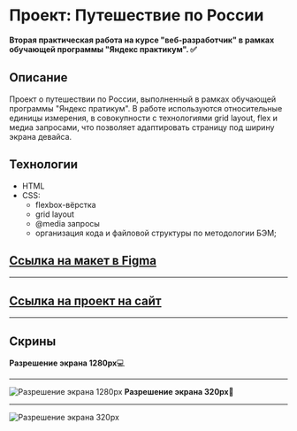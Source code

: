 # Проект: Путешествие по России

**Вторая практическая работа на курсе "веб-разработчик" в рамках обучающей программы "Яндекс практикум". ✅**

## Описание

Проект о путешествии по России, выполненный в рамках обучающей программы "Яндекс пратикум".
В работе используются относительные единицы измерения, в совокупности с технологиями grid layout, flex и медиа запросами,
что позволяет адаптировать страницу под ширину экрана девайса.



## Технологии
- HTML
- CSS:
   - flexbox-вёрстка
   - grid layout
   - @media запросы
   - организация кода и файловой структуры по методологии БЭМ;


## [Ссылка на макет в Figma](https://www.figma.com/file/5S2WSbEFL6awjVWJ0NWL8Q/Sprint-3_-Russia-_-desktop-mobile?node-id=28503%3A0)
___________________________________________________________________________________________________________________________________
## [Ссылка на проект на сайт](https://trqktop.github.io/russian-travel/)
____________________________________________________________________________________________________________________________________

## Скрины

**Разрешение экрана 1280px**:computer:
________________________________________________________________________________________________________________________________________
![Разрешение экрана 1280px](https://user-images.githubusercontent.com/102030035/167127004-4489b4eb-b3f2-413a-ba3e-1346e8ffeef9.png)
**Разрешение экрана 320px**:iphone:
________________________________________________________________________________________________________________________________________
![Разрешение экрана 320px](https://user-images.githubusercontent.com/102030035/167127013-dc90a1c7-f33a-48ff-abf3-d119340ef453.png)
